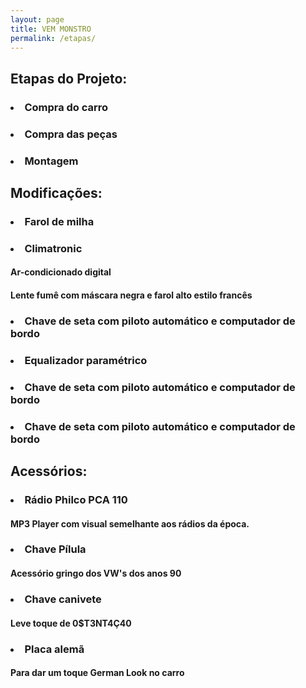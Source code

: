 ```yaml
---
layout: page
title: VEM MONSTRO
permalink: /etapas/
---
```

<h2>Etapas do Projeto:</h2>

<h3><li> Compra do carro</li></h3>
<h4><p></p></h4>
<h3><li> Compra das peças</li></h3>
<h4><p></p></h4>
<h3><li> Montagem</li></h3>
<h4><p></p></h4>

<h2>Modifica&ccedil;&otilde;es:</h2>

<h3><li>Farol de milha</li></h3>
<h4><p></p></h4>
<h3><li>Climatronic</li></h3>

<h4><p>Ar-condicionado digital</p></h4>


<h4><p>Lente fumê com máscara negra e farol alto estilo franc&ecirc;s</p></h4>
<h3><li>Chave de seta com piloto autom&aacute;tico e computador de bordo</li></h3>

<h4><p></p></h4>
<h3><li>Equalizador param&eacute;trico</li></h3>

<h4><p></p></h4>
<h3><li>Chave de seta com piloto autom&aacute;tico e computador de bordo</li></h3>

<h4><p></p></h4>
<h3><li>Chave de seta com piloto autom&aacute;tico e computador de bordo</li></h3>

<h4><p></p></h4>

<h2>Acessórios:</h2>

<h3><li>R&aacute;dio Philco PCA 110</li></h3>

<h4><p>MP3 Player com visual semelhante aos r&aacute;dios da &eacute;poca.</p></h4>
<h3><li>Chave P&iacute;lula</li></h3>

<h4><p>Acess&oacute;rio gringo dos VW's dos anos 90</p></h4>
<h3><li>Chave canivete</li></h3>

<h4><p>Leve toque de 0$T3NT4&Ccedil;40</p></h4>
<h3><li>Placa alem&atilde;</li></h3>

<h4><p>Para dar um toque German Look no carro</p></h4>

